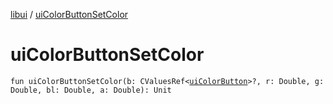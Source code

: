 [libui](README.md) / [uiColorButtonSetColor](ui-color-button-set-color.md)

# uiColorButtonSetColor

`fun uiColorButtonSetColor(b: CValuesRef<`[`uiColorButton`](ui-color-button.md)`>?, r: Double, g: Double, bl: Double, a: Double): Unit`